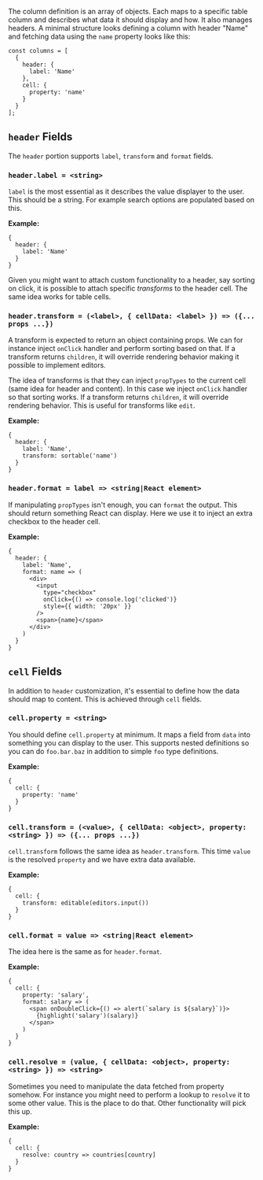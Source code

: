 The column definition is an array of objects. Each maps to a specific table column and describes what data it should display and how. It also manages headers. A minimal structure looks defining a column with header "Name" and fetching data using the `name` property looks like this:

```code
const columns = [
  {
    header: {
      label: 'Name'
    },
    cell: {
      property: 'name'
    }
  }
];
```

## `header` Fields

The `header` portion supports `label`, `transform` and `format` fields.

### `header.label = <string>`

`label` is the most essential as it describes the value displayer to the user. This should be a string. For example search options are populated based on this.

**Example:**

```code
{
  header: {
    label: 'Name'
  }
}
```

Given you might want to attach custom functionality to a header, say sorting on click, it is possible to attach specific *transforms* to the header cell. The same idea works for table cells.

### `header.transform = (<label>, { cellData: <label> }) => ({... props ...})`

A transform is expected to return an object containing props. We can for instance inject `onClick` handler and perform sorting based on that. If a transform returns `children`, it will override rendering behavior making it possible to implement editors.

The idea of transforms is that they can inject `propTypes` to the current cell (same idea for header and content). In this case we inject `onClick` handler so that sorting works. If a transform returns `children`, it will override rendering behavior. This is useful for transforms like `edit`.

**Example:**

```code
{
  header: {
    label: 'Name',
    transform: sortable('name')
  }
}
```

### `header.format = label => <string|React element>`

If manipulating `propTypes` isn't enough, you can `format` the output. This should return something React can display. Here we use it to inject an extra checkbox to the header cell.

**Example:**

```code
{
  header: {
    label: 'Name',
    format: name => (
      <div>
        <input
          type="checkbox"
          onClick={() => console.log('clicked')}
          style={{ width: '20px' }}
        />
        <span>{name}</span>
      </div>
    )
  }
}
```

## `cell` Fields

In addition to `header` customization, it's essential to define how the data should map to content. This is achieved through `cell` fields.

### `cell.property = <string>`

You should define `cell.property` at minimum. It maps a field from `data` into something you can display to the user. This supports nested definitions so you can do `foo.bar.baz` in addition to simple `foo` type definitions.

**Example:**

```code
{
  cell: {
    property: 'name'
  }
}
```

### `cell.transform = (<value>, { cellData: <object>, property: <string> }) => ({... props ...})`

`cell.transform` follows the same idea as `header.transform`. This time `value` is the resolved `property` and we have extra data available.

**Example:**

```code
{
  cell: {
    transform: editable(editors.input())
  }
}
```

### `cell.format = value => <string|React element>`

The idea here is the same as for `header.format`.

**Example:**

```code
{
  cell: {
    property: 'salary',
    format: salary => (
      <span onDoubleClick={() => alert(`salary is ${salary}`)}>
        {highlight('salary')(salary)}
      </span>
    )
  }
}
```

### `cell.resolve = (value, { cellData: <object>, property: <string> }) => <string>`

Sometimes you need to manipulate the data fetched from property somehow. For instance you might need to perform a lookup to `resolve` it to some other value. This is the place to do that. Other functionality will pick this up.

**Example:**

```code
{
  cell: {
    resolve: country => countries[country]
  }
}
```

